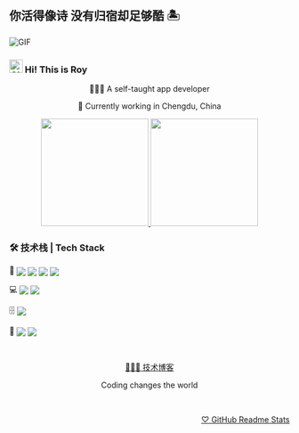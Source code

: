 ## 你活得像诗 没有归宿却足够酷 🏝

<image src="https://s6.jpg.cm/2022/07/29/P7Zurz.gif" align="center" alt="GIF" />

### <image src="https://s6.jpg.cm/2022/07/29/P7Z5dw.gif" alt="GIF" width="24px" /> Hi! This is Roy

<div align="center">

<p>🧑🏻‍💻 A self-taught app developer</p>

<p>🐼 Currently working in Chengdu, China</p>

</div>

<div align="center">

<a href="https://github.com/RoyRao2333">
<image src="https://github-readme-stats.vercel.app/api?username=royrao2333&include_all_commits=true&count_private=true&show_icons=true&theme=buefy" height="193px" />
</a>

<a href="https://github.com/RoyRao2333">
<image src="https://github-readme-stats.vercel.app/api/top-langs/?username=royrao2333&layout=compact" height="193px" />
</a>

</div>

### 🛠 技术栈 | Tech Stack

<div >

💬 <a href="https://www.swift.org/"><image src="https://img.shields.io/static/v1?label=Swift&message=5&style=for-the-badge&labelColor=FFFFFF&logo=swift&color=F05138" align="center" /></a> <a href="https://www.typescriptlang.org/"><image src="https://img.shields.io/static/v1?label=TypeScript&message=4&style=for-the-badge&labelColor=FFFFFF&logo=typescript&color=3178C6" align="center" /></a> <a href="https://www.python.org/"><image src="https://img.shields.io/static/v1?label=Python&message=3&style=for-the-badge&labelColor=FFFFFF&logo=python&color=3776AB" align="center" /></a> <a href="https://kotlinlang.org/"><image src="https://img.shields.io/static/v1?label=Kotlin&message=1&style=for-the-badge&labelColor=FFFFFF&logo=kotlin&color=7F52FF" align="center" /></a>

</div>

<div >

💻 <a href="https://www.swift.org/"><image src="https://img.shields.io/static/v1?label=iOS/macOS&message=Swift&style=for-the-badge&labelColor=FFFFFF&logo=swift&color=F05138" align="center" /></a> <a href="https://reactnative.dev/"><image src="https://img.shields.io/static/v1?label=iOS/Android&message=React Native&style=for-the-badge&labelColor=FFFFFF&logo=react&color=61DAFB" align="center" /></a>

</div>

<div >

🗄 <a href="https://www.mysql.com/"><image src="https://img.shields.io/static/v1?label=MySQL&message=8&style=for-the-badge&labelColor=FFFFFF&logo=mysql&color=4479A1" align="center" /></a>

</div>

<div >

🎨 <a href="https://www.figma.com/"><image src="https://img.shields.io/static/v1?label=Figma&message=Handy&style=for-the-badge&labelColor=FFFFFF&logo=figma&color=F24E1E" align="center" /></a> <a href="https://www.sketch.com/"><image src="https://img.shields.io/static/v1?label=Sketch&message=Handy&style=for-the-badge&labelColor=FFFFFF&logo=sketch&color=F7B500" align="center" /></a>

</div>

&nbsp;

<div align="center">

<a href="https://royrao2333.github.io/blog/">🧑🏻‍💻 技术博客</a>

<p>Coding changes the world</p>

</div>

&nbsp;

<div align="right">

<a href="https://github.com/anuraghazra/github-readme-stats">♡ GitHub Readme Stats</a>

</div>
